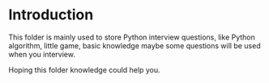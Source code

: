 # Introduction

This folder is mainly used to store Python interview questions, like Python algorithm, little game, basic knowledge maybe some questions will be used when you interview. 

Hoping this folder knowledge could help you.
